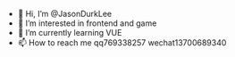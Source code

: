 - 👋 Hi, I’m @JasonDurkLee
- 👀 I’m interested in frontend and game
- 🌱 I’m currently learning VUE
- 📫 How to reach me qq769338257 wechat13700689340

<!---
JasonDurkLee/JasonDurkLee is a ✨ special ✨ repository because its `README.md` (this file) appears on your GitHub profile.
You can click the Preview link to take a look at your changes.
--->
